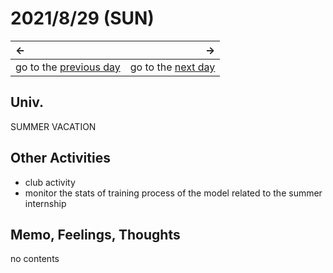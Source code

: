 # 2021/8/29 (SUN)
|←|→|
|:---|---:|
go to the [previous day](./28th.md) | go to the [next day](./30th.md)

## Univ.
SUMMER VACATION

## Other Activities
- club activity
- monitor the stats of training process of the model related to the summer internship

## Memo, Feelings, Thoughts
no contents
